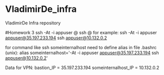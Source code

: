 # VladimirDe_infra
VladimirDe Infra repository

#Homework 3
ssh -At -i appuser <username>@<bastion ip> ssh <username>@<ip of server behind bastion>
for example:
ssh -At -i appuser appuser@35.197.233.194 ssh appuser@10.132.0.2

for command like ssh someinternalhost need to define alias in file .bashrc (unix):
alias someinternalhost='-At -i appuser appuser@35.197.233.194 ssh appuser@10.132.0.2'

Data for VPN:
bastion_IP = 35.197.233.194 
someinternalhost_IP = 10.132.0.2